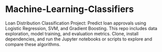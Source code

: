 # Machine-Learning-Classifiers
Loan Distribution Classification Project: Predict loan approvals using Logistic Regression, SVM, and Gradient Boosting. This repo includes data exploration, model training, and evaluation metrics. Clone, install dependencies, and run the Jupyter notebooks or scripts to explore and compare these algorithms.

